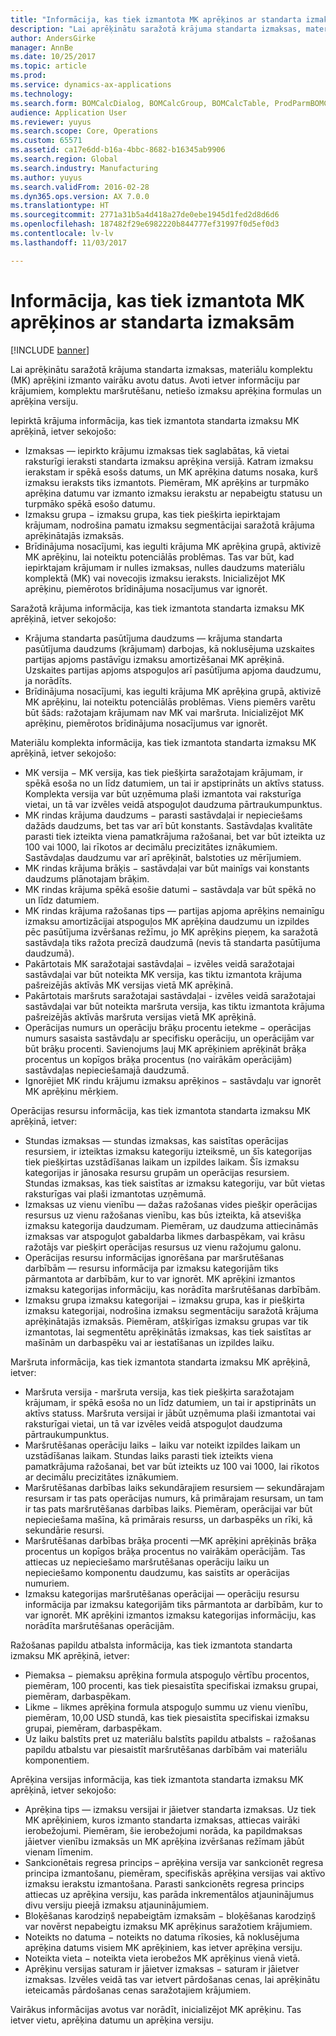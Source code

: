 ```yaml
---
title: "Informācija, kas tiek izmantota MK aprēķinos ar standarta izmaksām"
description: "Lai aprēķinātu saražotā krājuma standarta izmaksas, materiālu komplektu (MK) aprēķini izmanto vairāku avotu datus. Avoti ietver informāciju par krājumiem, komplektu maršrutēšanu, netiešo izmaksu aprēķina formulas un aprēķina versiju."
author: AndersGirke
manager: AnnBe
ms.date: 10/25/2017
ms.topic: article
ms.prod: 
ms.service: dynamics-ax-applications
ms.technology: 
ms.search.form: BOMCalcDialog, BOMCalcGroup, BOMCalcTable, ProdParmBOMCalc
audience: Application User
ms.reviewer: yuyus
ms.search.scope: Core, Operations
ms.custom: 65571
ms.assetid: ca17e6dd-b16a-4bbc-8682-b16345ab9906
ms.search.region: Global
ms.search.industry: Manufacturing
ms.author: yuyus
ms.search.validFrom: 2016-02-28
ms.dyn365.ops.version: AX 7.0.0
ms.translationtype: HT
ms.sourcegitcommit: 2771a31b5a4d418a27de0ebe1945d1fed2d8d6d6
ms.openlocfilehash: 187482f29e6982220b844777ef31997f0d5ef0d3
ms.contentlocale: lv-lv
ms.lasthandoff: 11/03/2017

---
```


# <a name="information-used-in-bom-calculations-with-standard-costs"></a>Informācija, kas tiek izmantota MK aprēķinos ar standarta izmaksām

[!INCLUDE [banner](../includes/banner.md)]

Lai aprēķinātu saražotā krājuma standarta izmaksas, materiālu komplektu (MK) aprēķini izmanto vairāku avotu datus. Avoti ietver informāciju par krājumiem, komplektu maršrutēšanu, netiešo izmaksu aprēķina formulas un aprēķina versiju.

Iepirktā krājuma informācija, kas tiek izmantota standarta izmaksu MK aprēķinā, ietver sekojošo:
-   Izmaksas — iepirkto krājumu izmaksas tiek saglabātas, kā vietai raksturīgi ieraksti standarta izmaksu aprēķina versijā. Katram izmaksu ierakstam ir spēkā esošs datums, un MK aprēķina datums nosaka, kurš izmaksu ieraksts tiks izmantots. Piemēram, MK aprēķins ar turpmāko aprēķina datumu var izmanto izmaksu ierakstu ar nepabeigtu statusu un turpmāko spēkā esošo datumu.
-   Izmaksu grupa − izmaksu grupa, kas tiek piešķirta iepirktajam krājumam, nodrošina pamatu izmaksu segmentācijai saražotā krājuma aprēķinātajās izmaksās.
-   Brīdinājuma nosacījumi, kas iegulti krājuma MK aprēķina grupā, aktivizē MK aprēķinu, lai noteiktu potenciālās problēmas. Tas var būt, kad iepirktajam krājumam ir nulles izmaksas, nulles daudzums materiālu komplektā (MK) vai novecojis izmaksu ieraksts. Inicializējot MK aprēķinu, piemērotos brīdinājuma nosacījumus var ignorēt.

Saražotā krājuma informācija, kas tiek izmantota standarta izmaksu MK aprēķinā, ietver sekojošo:
-   Krājuma standarta pasūtījuma daudzums — krājuma standarta pasūtījuma daudzums (krājumam) darbojas, kā noklusējuma uzskaites partijas apjoms pastāvīgu izmaksu amortizēšanai MK aprēķinā. Uzskaites partijas apjoms atspoguļos arī pasūtījuma apjoma daudzumu, ja norādīts.
-   Brīdinājuma nosacījumi, kas iegulti krājuma MK aprēķina grupā, aktivizē MK aprēķinu, lai noteiktu potenciālās problēmas. Viens piemērs varētu būt šāds: ražotajam krājumam nav MK vai maršruta. Inicializējot MK aprēķinu, piemērotos brīdinājuma nosacījumus var ignorēt.

Materiālu komplekta informācija, kas tiek izmantota standarta izmaksu MK aprēķinā, ietver sekojošo:
-   MK versija − MK versija, kas tiek piešķirta saražotajam krājumam, ir spēkā esoša no un līdz datumiem, un tai ir apstiprināts un aktīvs statuss. Komplekta versija var būt uzņēmuma plaši izmantota vai raksturīga vietai, un tā var izvēles veidā atspoguļot daudzuma pārtraukumpunktus.
-   MK rindas krājuma daudzums − parasti sastāvdaļai ir nepieciešams dažāds daudzums, bet tas var arī būt konstants. Sastāvdaļas kvalitāte parasti tiek izteikta viena pamatkrājuma ražošanai, bet var būt izteikta uz 100 vai 1000, lai rīkotos ar decimālu precizitātes iznākumiem. Sastāvdaļas daudzumu var arī aprēķināt, balstoties uz mērījumiem.
-   MK rindas krājuma brāķis − sastāvdaļai var būt mainīgs vai konstants daudzums plānotajam brāķim.
-   MK rindas krājuma spēkā esošie datumi − sastāvdaļa var būt spēkā no un līdz datumiem.
-   MK rindas krājuma ražošanas tips — partijas apjoma aprēķins nemainīgu izmaksu amortizācijai atspoguļos MK aprēķina daudzumu un izpildes pēc pasūtījuma izvēršanas režīmu, jo MK aprēķins pieņem, ka saražotā sastāvdaļa tiks ražota precīzā daudzumā (nevis tā standarta pasūtījuma daudzumā).
-   Pakārtotais MK saražotajai sastāvdaļai − izvēles veidā saražotajai sastāvdaļai var būt noteikta MK versija, kas tiktu izmantota krājuma pašreizējās aktīvās MK versijas vietā MK aprēķinā.
-   Pakārtotais maršruts saražotajai sastāvdaļai - izvēles veidā saražotajai sastāvdaļai var būt noteikta maršruta versija, kas tiktu izmantota krājuma pašreizējās aktīvās maršruta versijas vietā MK aprēķinā.
-   Operācijas numurs un operāciju brāķu procentu ietekme − operācijas numurs sasaista sastāvdaļu ar specifisku operāciju, un operācijām var būt brāķu procenti. Savienojums ļauj MK aprēķiniem aprēķināt brāķa procentus un kopīgos brāķa procentus (no vairākām operācijām) sastāvdaļas nepieciešamajā daudzumā.
-   Ignorējiet MK rindu krājumu izmaksu aprēķinos − sastāvdaļu var ignorēt MK aprēķinu mērķiem.

Operācijas resursu informācija, kas tiek izmantota standarta izmaksu MK aprēķinā, ietver:
-   Stundas izmaksas — stundas izmaksas, kas saistītas operācijas resursiem, ir izteiktas izmaksu kategoriju izteiksmē, un šīs kategorijas tiek piešķirtas uzstādīšanas laikam un izpildes laikam. Šīs izmaksu kategorijas ir jānosaka resursu grupām un operācijas resursiem. Stundas izmaksas, kas tiek saistītas ar izmaksu kategoriju, var būt vietas raksturīgas vai plaši izmantotas uzņēmumā.
-   Izmaksas uz vienu vienību — dažas ražošanas vides piešķir operācijas resursus uz vienu ražošanas vienību, kas būs izteikta, kā atsevišķa izmaksu kategorija daudzumam. Piemēram, uz daudzuma attiecināmās izmaksas var atspoguļot gabaldarba likmes darbaspēkam, vai krāsu ražotājs var piešķirt operācijas resursus uz vienu ražojumu galonu.
-   Operācijas resursu informācijas ignorēšana par maršrutēšanas darbībām — resursu informācija par izmaksu kategorijām tiks pārmantota ar darbībām, kur to var ignorēt. MK aprēķini izmantos izmaksu kategorijas informāciju, kas norādīta maršrutēšanas darbībām.
-   Izmaksu grupa izmaksu kategorijai − izmaksu grupa, kas ir piešķirta izmaksu kategorijai, nodrošina izmaksu segmentāciju saražotā krājuma aprēķinātajās izmaksās. Piemēram, atšķirīgas izmaksu grupas var tik izmantotas, lai segmentētu aprēķinātās izmaksas, kas tiek saistītas ar mašīnām un darbaspēku vai ar iestatīšanas un izpildes laiku.

Maršruta informācija, kas tiek izmantota standarta izmaksu MK aprēķinā, ietver:
-   Maršruta versija - maršruta versija, kas tiek piešķirta saražotajam krājumam, ir spēkā esoša no un līdz datumiem, un tai ir apstiprināts un aktīvs statuss. Maršruta versijai ir jābūt uzņēmuma plaši izmantotai vai raksturīgai vietai, un tā var izvēles veidā atspoguļot daudzuma pārtraukumpunktus.
-   Maršrutēšanas operāciju laiks − laiku var noteikt izpildes laikam un uzstādīšanas laikam. Stundas laiks parasti tiek izteikts viena pamatkrājuma ražošanai, bet var būt izteikts uz 100 vai 1000, lai rīkotos ar decimālu precizitātes iznākumiem.
-   Maršrutēšanas darbības laiks sekundārajiem resursiem — sekundārajam resursam ir tas pats operācijas numurs, kā primārajam resursam, un tam ir tas pats maršrutēšanas darbības laiks. Piemēram, operācijai var būt nepieciešama mašīna, kā primārais resurss, un darbaspēks un rīki, kā sekundārie resursi.
-   Maršrutēšanas darbības brāķa procenti —MK aprēķini aprēķinās brāķa procentus un kopīgos brāķa procentus no vairākām operācijām. Tas attiecas uz nepieciešamo maršrutēšanas operāciju laiku un nepieciešamo komponentu daudzumu, kas saistīts ar operācijas numuriem.
-   Izmaksu kategorijas maršrutēšanas operācijai — operāciju resursu informācija par izmaksu kategorijām tiks pārmantota ar darbībām, kur to var ignorēt. MK aprēķini izmantos izmaksu kategorijas informāciju, kas norādīta maršrutēšanas operācijām.

Ražošanas papildu atbalsta informācija, kas tiek izmantota standarta izmaksu MK aprēķinā, ietver:
-   Piemaksa − piemaksu aprēķina formula atspoguļo vērtību procentos, piemēram, 100 procenti, kas tiek piesaistīta specifiskai izmaksu grupai, piemēram, darbaspēkam.
-   Likme − likmes aprēķina formula atspoguļo summu uz vienu vienību, piemēram, 10,00 USD stundā, kas tiek piesaistīta specifiskai izmaksu grupai, piemēram, darbaspēkam.
-   Uz laiku balstīts pret uz materiālu balstīts papildu atbalsts − ražošanas papildu atbalstu var piesaistīt maršrutēšanas darbībām vai materiālu komponentiem.

Aprēķina versijas informācija, kas tiek izmantota standarta izmaksu MK aprēķinā, ietver sekojošo:
-   Aprēķina tips — izmaksu versijai ir jāietver standarta izmaksas. Uz tiek MK aprēķiniem, kuros izmanto standarta izmaksas, attiecas vairāki ierobežojumi. Piemēram, šie ierobežojumi norāda, ka papildmaksas jāietver vienību izmaksās un MK aprēķina izvēršanas režīmam jābūt vienam līmenim.
-   Sankcionētais regresa princips – aprēķina versija var sankcionēt regresa principa izmantošanu, piemēram, specifiskās aprēķina versijas vai aktīvo izmaksu ierakstu izmantošana. Parasti sankcionēts regresa princips attiecas uz aprēķina versiju, kas parāda inkrementālos atjauninājumus divu versiju pieejā izmaksu atjauninājumiem.
-   Bloķēšanas karodziņš nepabeigtām izmaksām − bloķēšanas karodziņš var novērst nepabeigtu izmaksu MK aprēķinus saražotiem krājumiem.
-   Noteikts no datuma − noteikts no datuma rīkosies, kā noklusējuma aprēķina datums visiem MK aprēķiniem, kas ietver aprēķina versiju.
-   Noteikta vieta − noteikta vieta ierobežos MK aprēķinus vienā vietā.
-   Aprēķinu versijas saturam ir jāietver izmaksas − saturam ir jāietver izmaksas. Izvēles veidā tas var ietvert pārdošanas cenas, lai aprēķinātu ieteicamās pārdošanas cenas saražotajiem krājumiem.

Vairākus informācijas avotus var norādīt, inicializējot MK aprēķinu. Tas ietver vietu, aprēķina datumu un aprēķina versiju.






